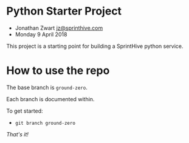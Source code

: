 # Python Starter Project

* Jonathan Zwart <jz@sprinthive.com>
* Monday 9 April 2018

This project is a starting point for building a SprintHive
python service.

# How to use the repo

The base branch is `ground-zero`.

Each branch is documented within.

To get started:

* `git branch ground-zero`

*That's it!*